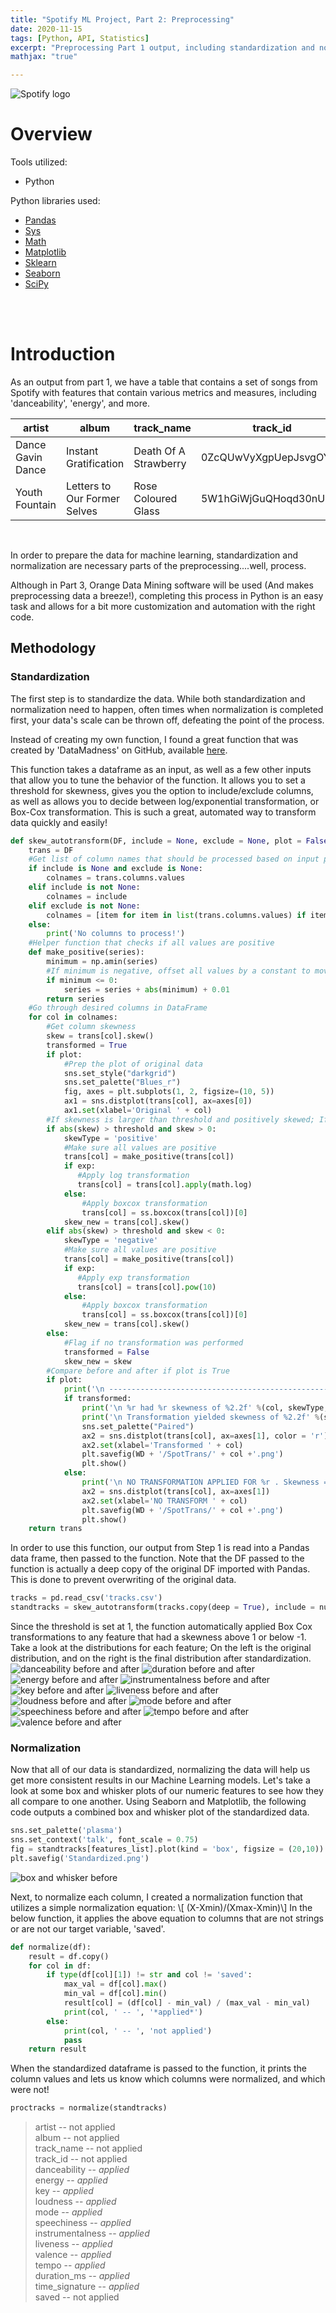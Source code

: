 ```yaml
---
title: "Spotify ML Project, Part 2: Preprocessing"
date: 2020-11-15
tags: [Python, API, Statistics]
excerpt: "Preprocessing Part 1 output, including standardization and normalization"
mathjax: "true"

---
```

<img src="{{ site.url }}{{ site.baseurl }}/images/spotify.png" alt="Spotify logo">


# Overview
Tools utilized:
* Python


Python libraries used:
* [Pandas](https://pandas.pydata.org/docs/)
* [Sys](https://docs.python.org/3/library/sys.html)
* [Math](https://docs.python.org/3/library/math.html)
* [Matplotlib](https://matplotlib.org/)
* [Sklearn](https://scikit-learn.org/stable/)
* [Seaborn](https://seaborn.pydata.org/#:~:text=Seaborn%20is%20a%20Python%20data,attractive%20and%20informative%20statistical%20graphics.)
* [SciPy](https://www.scipy.org/)
<br />
<br />


# Introduction
As an output from part 1, we have a table that contains a set of songs from Spotify with features that contain various metrics and measures, including 'danceability', 'energy', and more.

<table class="table table-bordered table-hover table-condensed">
<thead><tr><th title="Field #1">artist</th>
<th title="Field #2">album</th>
<th title="Field #3">track_name</th>
<th title="Field #4">track_id</th>
<th title="Field #5">danceability</th>
<th title="Field #6">energy</th>
<th title="Field #7">key</th>
<th title="Field #8">loudness</th>
<th title="Field #9">mode</th>
<th title="Field #10">speechiness</th>
<th title="Field #11">instrumentalness</th>
<th title="Field #12">liveness</th>
<th title="Field #13">valence</th>
<th title="Field #14">tempo</th>
<th title="Field #15">duration_ms</th>
<th title="Field #16">time_signature</th>
<th title="Field #17">saved</th>
</tr></thead>
<tbody>
<tr>
<td>Dance Gavin Dance</td>
<td>Instant Gratification</td>
<td>Death Of A Strawberry</td>
<td>0ZcQUwVyXgpUepJsvgOYgk</td>
<td align="right">0.576</td>
<td align="right">0.955</td>
<td align="right">4</td>
<td align="right">-3.122</td>
<td>1</td>
<td align="right">0.0458</td>
<td align="right">0.0</td>
<td align="right">0.054</td>
<td align="right">0.752</td>
<td align="right">124.972</td>
<td align="right">250973</td>
<td align="right">4</td>
<td>1</td>
</tr>
<tr>
<td>Youth Fountain</td>
<td>Letters to Our Former Selves</td>
<td>Rose Coloured Glass</td>
<td>5W1hGiWjGuQHoqd30nUkZR</td>
<td align="right">0.389</td>
<td align="right">0.984</td>
<td align="right">0</td>
<td align="right">-3.159</td>
<td>0</td>
<td align="right">0.235</td>
<td align="right">0.000187</td>
<td align="right">0.34</td>
<td align="right">0.617</td>
<td align="right">190.055</td>
<td align="right">197250</td>
<td align="right">4</td>
<td>0</td>
</tr>
</tbody></table>

<br />

In order to prepare the data for machine learning, standardization and normalization are necessary parts of the preprocessing....well, process.

Although in Part 3, Orange Data Mining software will be used (And makes preprocessing data a breeze!), completing this process in Python is an easy task and allows for a bit more customization and automation with the right code.

## Methodology
### Standardization
The first step is to standardize the data. While both standardization and normalization need to happen, often times when normalization is completed first, your data's scale can be thrown off, defeating the point of the process.

Instead of creating my own function, I found a great function that was created by 'DataMadness' on GitHub, available [here](https://datamadness.github.io/Skewness_Auto_Transform).

This function takes a dataframe as an input, as well as a few other inputs that allow you to tune the behavior of the function. It allows you to set a threshold for skewness, gives you the option to include/exclude columns, as well as allows you to decide between log/exponential transformation, or Box-Cox transformation. This is such a great, automated way to transform data quickly and easily!

``` python
def skew_autotransform(DF, include = None, exclude = None, plot = False, threshold = 1, exp = False):
    trans = DF
    #Get list of column names that should be processed based on input parameters
    if include is None and exclude is None:
        colnames = trans.columns.values
    elif include is not None:
        colnames = include
    elif exclude is not None:
        colnames = [item for item in list(trans.columns.values) if item not in exclude]
    else:
        print('No columns to process!')
    #Helper function that checks if all values are positive
    def make_positive(series):
        minimum = np.amin(series)
        #If minimum is negative, offset all values by a constant to move all values to positive teritory
        if minimum <= 0:
            series = series + abs(minimum) + 0.01
        return series
    #Go through desired columns in DataFrame
    for col in colnames:
        #Get column skewness
        skew = trans[col].skew()
        transformed = True
        if plot:
            #Prep the plot of original data
            sns.set_style("darkgrid")
            sns.set_palette("Blues_r")
            fig, axes = plt.subplots(1, 2, figsize=(10, 5))
            ax1 = sns.distplot(trans[col], ax=axes[0])
            ax1.set(xlabel='Original ' + col)
        #If skewness is larger than threshold and positively skewed; If yes, apply appropriate transformation
        if abs(skew) > threshold and skew > 0:
            skewType = 'positive'
            #Make sure all values are positive
            trans[col] = make_positive(trans[col])
            if exp:
               #Apply log transformation
               trans[col] = trans[col].apply(math.log)
            else:
                #Apply boxcox transformation
                trans[col] = ss.boxcox(trans[col])[0]
            skew_new = trans[col].skew()
        elif abs(skew) > threshold and skew < 0:
            skewType = 'negative'
            #Make sure all values are positive
            trans[col] = make_positive(trans[col])
            if exp:
               #Apply exp transformation
               trans[col] = trans[col].pow(10)
            else:
                #Apply boxcox transformation
                trans[col] = ss.boxcox(trans[col])[0]
            skew_new = trans[col].skew()
        else:
            #Flag if no transformation was performed
            transformed = False
            skew_new = skew
        #Compare before and after if plot is True
        if plot:
            print('\n ------------------------------------------------------')     
            if transformed:
                print('\n %r had %r skewness of %2.2f' %(col, skewType, skew))
                print('\n Transformation yielded skewness of %2.2f' %(skew_new))
                sns.set_palette("Paired")
                ax2 = sns.distplot(trans[col], ax=axes[1], color = 'r')
                ax2.set(xlabel='Transformed ' + col)
                plt.savefig(WD + '/SpotTrans/' + col +'.png')
                plt.show()
            else:
                print('\n NO TRANSFORMATION APPLIED FOR %r . Skewness = %2.2f' %(col, skew))
                ax2 = sns.distplot(trans[col], ax=axes[1])
                ax2.set(xlabel='NO TRANSFORM ' + col)
                plt.savefig(WD + '/SpotTrans/' + col +'.png')
                plt.show()
    return trans
```
In order to use this function, our output from Step 1 is read into a Pandas data frame, then passed to the function. Note that the DF passed to the function is actually a deep copy of the original DF imported with Pandas. This is done to prevent overwriting of the original data.
```python
tracks = pd.read_csv('tracks.csv')
standtracks = skew_autotransform(tracks.copy(deep = True), include = numeric_cols, plot = True, threshold = 1)
```
Since the threshold is set at 1, the function automatically applied Box Cox transformations to any feature that had a skewness above 1 or below -1. Take a look at the distributions for each feature; On the left is the original distribution, and on the right is the final distribution after standardization.
<img src="{{ site.url }}{{ site.baseurl }}/images/SpotTrans/danceability.png" alt="danceability before and after">
<img src="{{ site.url }}{{ site.baseurl }}/images/SpotTrans/duration_ms.png" alt="duration before and after">
<img src="{{ site.url }}{{ site.baseurl }}/images/SpotTrans/energy.png" alt="energy before and after">
<img src="{{ site.url }}{{ site.baseurl }}/images/SpotTrans/instrumentalness.png" alt="instrumentalness before and after">
<img src="{{ site.url }}{{ site.baseurl }}/images/SpotTrans/key.png" alt="key before and after">
<img src="{{ site.url }}{{ site.baseurl }}/images/SpotTrans/liveness.png" alt="liveness before and after">
<img src="{{ site.url }}{{ site.baseurl }}/images/SpotTrans/loudness.png" alt="loudness before and after">
<img src="{{ site.url }}{{ site.baseurl }}/images/SpotTrans/mode.png" alt="mode before and after">
<img src="{{ site.url }}{{ site.baseurl }}/images/SpotTrans/speechiness.png" alt="speechiness before and after">
<img src="{{ site.url }}{{ site.baseurl }}/images/SpotTrans/tempo.png" alt="tempo before and after">
<img src="{{ site.url }}{{ site.baseurl }}/images/SpotTrans/valence.png" alt="valence before and after">


### Normalization
Now that all of our data is standardized, normalizing the data will help us get more consistent results in our Machine Learning models.
Let's take a look at some box and whisker plots of our numeric features to see how they all compare to one another.
Using Seaborn and Matplotlib, the following code outputs a combined box and whisker plot of the standardized data.
```python
sns.set_palette('plasma')
sns.set_context('talk', font_scale = 0.75)
fig = standtracks[features_list].plot(kind = 'box', figsize = (20,10))
plt.savefig('Standardized.png')
```
<img src="{{ site.url }}{{ site.baseurl }}/images/SpotTrans/Standardized.png" alt="box and whisker before">

Next, to normalize each column, I created a normalization function that utilizes a simple normalization equation:
\\[ (X-Xmin)/(Xmax-Xmin)\\]
In the below function, it applies the above equation to columns that are not strings or are not our target variable, 'saved'.
```python
def normalize(df):
    result = df.copy()
    for col in df:
        if type(df[col][1]) != str and col != 'saved':
            max_val = df[col].max()
            min_val = df[col].min()
            result[col] = (df[col] - min_val) / (max_val - min_val)
            print(col, ' -- ', '*applied*')
        else:
            print(col, ' -- ', 'not applied')
            pass
    return result
```
When the standardized dataframe is passed to the function, it prints the column values and lets us know which columns were normalized, and which were not!
```python
proctracks = normalize(standtracks)
```
> artist  --  not applied <br />
> album  --  not applied <br />
> track_name  --  not applied <br />
> track_id  --  not applied <br />
> danceability  --  *applied* <br />
> energy  --  *applied* <br />
> key  --  *applied* <br />
> loudness  --  *applied* <br />
> mode  --  *applied* <br />
> speechiness  --  *applied* <br />
> instrumentalness  --  *applied* <br />
> liveness  --  *applied* <br />
> valence  --  *applied* <br />
> tempo  --  *applied* <br />
> duration_ms  --  *applied* <br />
> time_signature  --  *applied* <br />
> saved  --  not applied <br />
